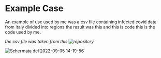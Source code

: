 # Example Case
An example of use used by me was a csv file containing infected covid data from Italy divided into regions the result was this and this is code this is the code used by me.

_the csv file was taken from this ![repository](https://github.com/pcm-dpc/COVID-19)_


![Schermata del 2022-09-05 14-19-56](https://user-images.githubusercontent.com/86929986/188452756-2b3d6cf5-ea1b-4108-881f-128a5e36b9d0.jpg)
